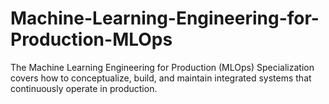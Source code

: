 # Machine-Learning-Engineering-for-Production-MLOps
The Machine Learning Engineering for Production (MLOps) Specialization covers how to conceptualize, build, and maintain integrated systems that continuously operate in production. 
